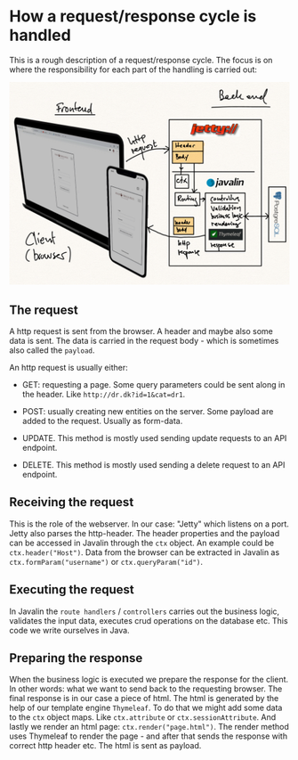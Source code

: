 # How a request/response cycle is handled

This is a rough description of a request/response cycle. The focus is on where the responsibility for each part of the handling is carried out:

![Request Response Cycle](./images/requesthandling.jpg)

## The request

A http request is sent from the browser. A header and maybe also some data is sent. The data is carried in the request body - which is sometimes also called the `payload`.

An http request is usually either:

- GET: requesting a page. Some query parameters could be sent along in the header. Like `http://dr.dk?id=1&cat=dr1`.

- POST: usually creating new entities on the server. Some payload are added to the request. Usually as form-data.

- UPDATE. This method is mostly used sending update requests to an API endpoint.

- DELETE. This method is mostly used sending a delete request to an API endpoint.

## Receiving the request

This is the role of the webserver. In our case: "Jetty" which listens on a port. Jetty also parses the http-header. The header properties and the payload can be accessed in Javalin through the `ctx` object. An example could be `ctx.header("Host")`. Data from the browser can be extracted in Javalin as `ctx.formParam("username")` or `ctx.queryParam("id")`.

## Executing the request

In Javalin the `route handlers` / `controllers` carries out the business logic, validates the input data, executes crud operations on the database etc.
This code we write ourselves in Java.

## Preparing the response

When the business logic is executed we prepare the response for the client. In other words: what we want to send back to the requesting browser. The final response is in our case a piece of html. The html is generated by the help of our template engine `Thymeleaf`. To do that we might add some data to the `ctx` object maps. Like `ctx.attribute` or `ctx.sessionAttribute`. And lastly we render an html page: `ctx.render("page.html")`. The render method uses Thymeleaf to render the page - and after that sends the response with correct http header etc. The html is sent as payload.
